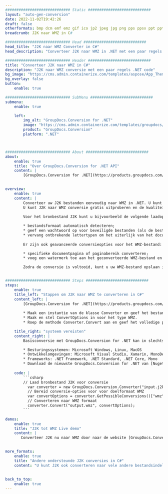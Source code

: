 ```yaml
---
############################# Static ############################
layout: "auto-gen-conversion"
date: 2022-11-02T19:42:26
draft: false
otherformats: bmp dcm emf emz gif ico jp2 jpeg jpg png pps ppsx ppt pptx psb psd svg svgz tga tif tiff webp wmf wmz
breadcrumb: J2K naar WMZ in C#

############################# Head ############################
head_title: "J2K naar WMZ Converter in C#"
head_description: "Converteer J2K naar WMZ in .NET met een paar regels code. Gebruik de GroupDocs Document Conversion API om meer dan 160 bestandsformaten te converteren."

############################# Header ############################
title: "Converteer J2K naar WMZ in C#"
description: "J2K naar WMZ conversie met een paar regels .NET code"
bg_image: "https://cms.admin.containerize.com/templates/aspose/App_Themes/V3/images/bg/header1.png"
bg_overlay: false
button:
    enable: true

############################# SubMenu ############################
submenu:
    enable: true

    left:
        img_alt: "GroupDocs.Conversion for .NET"
        image: "https://cms.admin.containerize.com/templates/groupdocs/images/product-logos/90x90-noborder/groupdocs-conversion-net.png"
        product: "GroupDocs.Conversion"
        platform: ".NET"



############################# About ############################
about:
    enable: true
    title: "Over GroupDocs.Conversion for .NET API"
    content: |
        [GroupDocs.Conversion for .NET](https://products.groupdocs.com/conversion/net/) kan worden gebruikt om Microsoft Word, Excel, PowerPoint, PDF, Visio en andere formaten te converteren. GroupDocs.Conversion is een standalone API die geschikt is voor back-end en interne systemen waar hoge prestaties vereist zijn. Het is niet afhankelijk van software zoals Microsoft of Open Office.
    

overview:
    enable: true
    content: |
        Converteer uw J2K bestanden eenvoudig naar WMZ in .NET. U kunt slechts een paar C# coderegels gebruiken op elk platform naar keuze, zoals - Windows, Linux, macOS.
        U kunt J2K naar WMZ conversie gratis uitproberen en de kwaliteit van de conversieresultaten evalueren. Naast eenvoudige scenario's voor bestandsconversie kunt u meer geavanceerde opties proberen voor het laden van het bronbestand J2K en voor het opslaan van het WMZ-uitvoerresultaat. 
        
        Voor het bronbestand J2K kunt u bijvoorbeeld de volgende laadopties gebruiken:

        * bestandsformaat automatisch detecteren;
        * geef een wachtwoord op voor beveiligde bestanden (als de bestandsindeling dit ondersteunt);
        * vervang ontbrekende lettertypen om het uiterlijk van het document te behouden.
        
        Er zijn ook geavanceerde conversieopties voor het WMZ-bestand:

        * specifieke documentpagina of paginabereik converteren;
        * voeg een watermerk toe aan het geconverteerde WMZ-bestand en nog veel meer.

        Zodra de conversie is voltooid, kunt u uw WMZ-bestand opslaan in het lokale bestandspad of in opslag van derden, zoals FTP, Amazon S3, Google Drive, Dropbox enz. Let op: om J2K naar {{ te converteren) TO}} er is geen extra software nodig, zoals MS Office, Open Office, Adobe Acrobat Reader enz.


############################# Steps ############################
steps:
    enable: true
    title_left: "Stappen om J2K naar WMZ te converteren in C#"
    content_left: |
        [GroupDocs.Conversion for .NET](https://products.groupdocs.com/conversion/net/) maakt het gemakkelijk voor ontwikkelaars om een ​​J2K bestand naar WMZ te converteren met een paar regels code.
        
        * Maak een instantie van de klasse Converter en geef het bestand J2K het volledige pad
        * Maak en stel ConvertOptions in voor het type WMZ.
        * Roep de methode Converter.Convert aan en geef het volledige pad en formaat (WMZ) door als parameter

    title_right: "systeem vereisten"
    content_right: |
        Basisconversie met GroupDocs.Conversion for .NET kan in slechts een paar eenvoudige stappen worden gedaan. Onze API's worden ondersteund op alle belangrijke platforms en besturingssystemen. Voordat u de onderstaande code uitvoert, moet u ervoor zorgen dat de volgende vereisten op uw systeem zijn geïnstalleerd.

        * Besturingssystemen: Microsoft Windows, Linux, MacOS
        * Ontwikkelomgevingen: Microsoft Visual Studio, Xamarin, MonoDevelop
        * Frameworks: .NET Framework, .NET Standard, .NET Core, Mono
        * Download de nieuwste GroupDocs.Conversion for .NET van [Nuget](https://www.nuget.org/packages/groupdocs.conversion)
         
    code: |
        ```csharp    
        // Laad bronbestand J2K voor conversie
          var converter = new GroupDocs.Conversion.Converter("input.j2k");
          // Bereid conversie-opties voor voor doelformaat WMZ
          var convertOptions = converter.GetPossibleConversions()["wmz"].ConvertOptions;
          // Converteren naar WMZ formaat
          converter.Convert("output.wmz", convertOptions);
        ```

demos:
    enable: true
    title: "J2K tot WMZ Live demo"
    content: |
       Converteer J2K nu naar WMZ door naar de website [GroupDocs.Conversion App](https://products.groupdocs.app/conversion/family) te gaan. Online demo heeft de volgende voordelen:
          

more_formats:
    enable: true
    title: "Andere ondersteunde J2K conversies in C#"
    content: "U kunt J2K ook converteren naar vele andere bestandsindelingen. Zie de lijst hieronder."
       
       
back_to_top:
    enable: true
---
```

